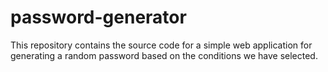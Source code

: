 # password-generator
This repository contains the source code for a simple web application for generating a random password based on the conditions we have selected.
